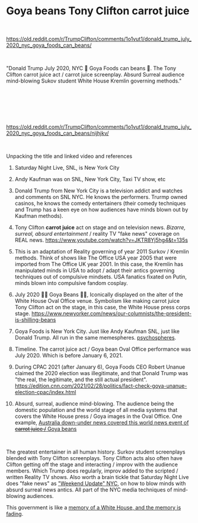 # Goya beans Tony Clifton carrot juice

&nbsp;

https://old.reddit.com/r/TrumpClifton/comments/1o1vut1/donald_trump_july_2020_nyc_goya_foods_can_beans/

&nbsp;

"Donald Trump July 2020, NYC 🫘 Goya Foods can beans 🫘. The Tony Clifton carrot juice act / carrot juice screenplay. Absurd Surreal audience mind-blowing Sukov student White House Kremlin governing methods."

&nbsp;

&nbsp;

&nbsp;

https://old.reddit.com/r/TrumpClifton/comments/1o1vut1/donald_trump_july_2020_nyc_goya_foods_can_beans/nijhjkv/

&nbsp;

Unpacking the title and linked video and references

1. Saturday Night Live, SNL, is New York City

2. Andy Kaufman was on SNL, New York City, Taxi TV show, etc

3. Donald Trump from New York City is a television addict and watches and comments on SNL NYC. He knows the performers. Trurmp owned casinos, he knows the comedy entertainers (their comedy techniques and Trump has a keen eye on how audiences have minds blown out by Kaufman methods).

4. Tony Clifton **carrot juice** act on stage and on television news. *Bizarre, surreal, absurd entertainment* / reality TV "fake news" coverage on REAL news. https://www.youtube.com/watch?v=JKTR8Yj5hg4&t=135s

5. This is an adaptation of Reality governing of year 2011 Surkov / Kremlin methods. Think of shows like The Office USA year 2005 that were imported from The Office UK year 2001. In this case, the Kremlin has manipulated minds in USA to adopt / adapt their antics governing techniques out of compulsive mindsets. USA fanatics fixated on Putin, minds blown into compulsive fandom cosplay.

6. July 2020 🫘🫘 Goya Beans 🫘🫘, Iconically displayed on the alter of the White House Oval Office venue. Symbolism like making carrot juice Tony Clifton act on the stage, in this case, the White House press corps stage. https://www.newyorker.com/news/our-columnists/the-president-is-shilling-beans

7. Goya Foods is New York City. Just like Andy Kaufman SNL, just like Donald Trump. All run in the same memespheres. [psychospheres](https://www.youtube.com/watch?v=z113cALjgl0). 

8. Timeline. The carrot juice act / Goya bean Oval Office performance was July 2020. Which is before January 6, 2021.

9. During CPAC 2021 (after January 6), Goya Foods CEO Robert Unanue claimed the 2020 election was illegitimate, and that Donald Trump was "the real, the legitimate, and the still actual president". https://edition.cnn.com/2021/02/28/politics/fact-check-goya-unanue-election-cpac/index.html

10. Absurd, surreal, audience mind-blowing. The audience being the domestic population and the world stage of all media systems that covers the White House press / Goya images in the Oval Office. One example, [Australia down-under news covered this world news event of ~~carrot juice /~~ Goya beans](https://www.9news.com.au/world/ivanka-trump-goya-beans-controversy-us-politics-donald-trump-business-support-ethics/25a03ce5-38cd-4614-82d9-46f6e753a5ed)

&nbsp;

The greatest entertainer in all human history. Surkov student screenplays blended with Tony Clifton screenplays. Tony Clifton acts also often have Clifton getting off the stage and interacting / improv with the audience members. Which Trump does regularly, improv added to the scripted / written Reality TV shows. Also worth a brain tickle that Saturday Night Live does "fake news" as ["Weekend Update" NYC](https://www.youtube.com/watch?v=GMcOI24WsYA), on how to blow minds with absurd surreal news antics. All part of the NYC media techniques of mind-blowing audiences.

This government is like a [memory of a White House, and the memory is fading](https://youtu.be/z113cALjgl0?t=20).
